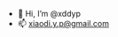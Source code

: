 - 👋 Hi, I’m @xddyp
- 📫 xiaodi.y.p@gmail.com

<!---
xddyp/xddyp is a ✨ special ✨ repository because its `README.md` (this file) appears on your GitHub profile.
You can click the Preview link to take a look at your changes.
--->
